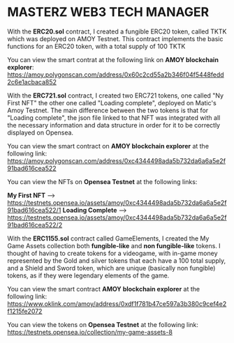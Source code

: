 # MASTERZ WEB3 TECH MANAGER


With the **ERC20.sol** contract, I created a fungible ERC20 token, called TKTK which was deployed on AMOY Testnet.
This contract implements the basic functions for an ERC20 token, with a total supply of 100 TKTK

You can view the smart contrat at the following link on **AMOY blockchain explorer**: 
https://amoy.polygonscan.com/address/0x60c2cd55a2b346f04f5448fedd2c6e1acbaca852



With the **ERC721.sol** contract, I created two ERC721 tokens, one called "Ny First NFT" the other one called "Loading complete", deployed on Matic's Amoy Testnet.
The main difference between the two tokens is that for "Loading complete", the json file linked to that NFT was integrated with all the necessary information and data structure in order for it to be correctly displayed on Opensea.

You can view the smart contract on **AMOY blockchain explorer** at the following link: 
https://amoy.polygonscan.com/address/0xc4344498ada5b732da6a6a5e2f91bad616cea522

You can view the NFTs on **Opensea Testnet** at the following links:

**My First NFT** --> https://testnets.opensea.io/assets/amoy/0xc4344498ada5b732da6a6a5e2f91bad616cea522/1
**Loading Complete** --> https://testnets.opensea.io/assets/amoy/0xc4344498ada5b732da6a6a5e2f91bad616cea522/2



With the **ERC1155.sol** contract called GameElements, I created the My Game Assets collection both **fungible-like** and **non fungible-like** tokens. I thought of having to create tokens for a videogame, with in-game money represented by the Gold and silver tokens that each have a 100 total supply, and a Shield and Sword token, which are unique (basically non fungible) tokens, as if they were legendary elements of the game.

You can view the smart contract **AMOY blockchain explorer** at the following link: 
https://www.oklink.com/amoy/address/0xdf1f781b47ce597a3b380c9cef4e2f1215fe2072

You can view the tokens on **Opensea Testnet** at the following link:
https://testnets.opensea.io/collection/my-game-assets-8
